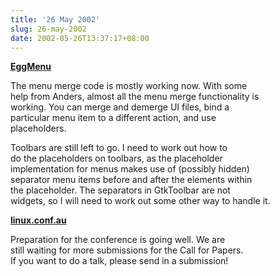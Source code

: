 ```yaml
---
title: '26 May 2002'
slug: 26-may-2002
date: 2002-05-26T13:37:17+08:00
---
```


**[EggMenu](http://cvs.gnome.org/lxr/source/libegg/libegg/menu/)**

The menu merge code is mostly working now. With some\
help from Anders, almost all the menu merge functionality is\
working. You can merge and demerge UI files, bind a\
particular menu item to a different action, and use\
placeholders.

Toolbars are still left to go. I need to work out how to\
do the placeholders on toolbars, as the placeholder\
implementation for menus makes use of (possibly hidden)\
separator menu items before and after the elements within\
the placeholder. The separators in GtkToolbar are not\
widgets, so I will need to work out some other way to handle it.

**[linux.conf.au](http://conf.linux.org.au/)**

Preparation for the conference is going well. We are\
still waiting for more submissions for the Call for Papers.\
If you want to do a talk, please send in a submission!
